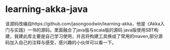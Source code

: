 # learning-akka-java

该源码改编自https://github.com/jasongoodwin/learning-akka，他是《Akka入门与实践》一书的源码。里面融合了java版与scala版的源码
java版使用SBT构建，我建此库主要是自己学习使用，并且将构建工具换成了常用的maven,部分源码加入自己的注释与感受，感兴趣的小伙伴可以看一下。
